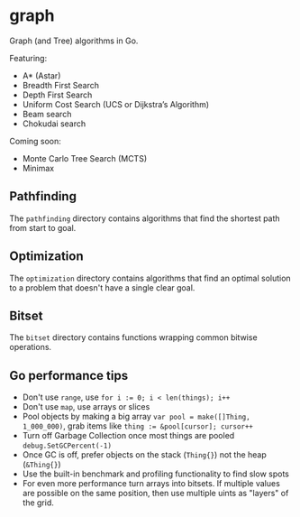 # graph

Graph (and Tree) algorithms in Go.

Featuring:
- A* (Astar)
- Breadth First Search
- Depth First Search
- Uniform Cost Search (UCS or Dijkstra’s Algorithm)
- Beam search
- Chokudai search

Coming soon:
- Monte Carlo Tree Search (MCTS)
- Minimax

## Pathfinding

The `pathfinding` directory contains algorithms that find the shortest path from
start to goal. 

## Optimization

The `optimization` directory contains algorithms that find an optimal solution
to a problem that doesn't have a single clear goal.

## Bitset

The `bitset` directory contains functions wrapping common bitwise operations.

## Go performance tips

- Don't use `range`, use `for i := 0; i < len(things); i++`
- Don't use `map`, use arrays or slices
- Pool objects by making a big array `var pool = make([]Thing, 1_000_000)`, grab items like `thing := &pool[cursor]; cursor++`
- Turn off Garbage Collection once most things are pooled `debug.SetGCPercent(-1)`
- Once GC is off, prefer objects on the stack (`Thing{}`) not the heap (`&Thing{}`)
- Use the built-in benchmark and profiling functionality to find slow spots
- For even more performance turn arrays into bitsets. If multiple values are possible on the same position, then use multiple uints as "layers" of the grid.
